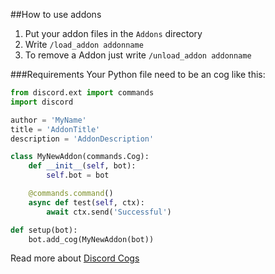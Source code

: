 ##How to use addons
1. Put your addon files in the `Addons` directory
1. Write `/load_addon addonname`
1. To remove a Addon just write `/unload_addon addonname`

###Requirements
Your Python file need to be an cog like this:

`````python
from discord.ext import commands
import discord

author = 'MyName'
title = 'AddonTitle'
description = 'AddonDescription'

class MyNewAddon(commands.Cog):
    def __init__(self, bot):
        self.bot = bot

    @commands.command()
    async def test(self, ctx):
        await ctx.send('Successful')

def setup(bot):
    bot.add_cog(MyNewAddon(bot))
`````

Read more about [Discord Cogs](https://discordpy.readthedocs.io/en/latest/ext/commands/cogs.html)
